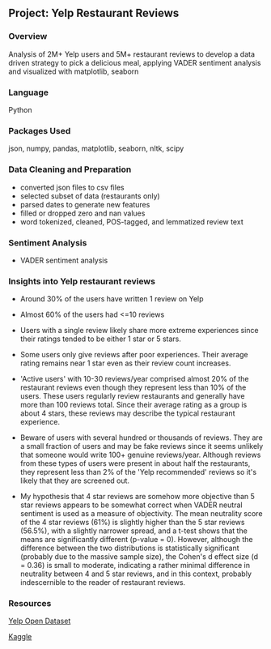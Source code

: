
## Project: Yelp Restaurant Reviews

### Overview
Analysis of 2M+ Yelp users and 5M+ restaurant reviews to develop a data driven strategy to pick a delicious meal, applying VADER sentiment analysis and visualized with matplotlib, seaborn

### Language
Python

### Packages Used
json, numpy, pandas, matplotlib, seaborn, nltk, scipy

### Data Cleaning and Preparation
- converted json files to csv files
- selected subset of data (restaurants only)
- parsed dates to generate new features
- filled or dropped zero and nan values
- word tokenized, cleaned, POS-tagged, and lemmatized review text

### Sentiment Analysis
- VADER sentiment analysis	

### Insights into Yelp restaurant reviews
- Around 30% of the users have written 1 review on Yelp
- Almost 60% of the users had <=10 reviews
- Users with a single review likely share more extreme experiences since their ratings tended to be either 1 star or 5 stars.
- Some users only give reviews after poor experiences. Their average rating remains near 1 star even as their review count increases.
- 'Active users' with 10-30 reviews/year comprised almost 20% of the restaurant reviews even though they represent less than 10% of the users. These users regularly review restaurants and generally have more than 100 reviews total. Since their average rating as a group is about 4 stars, these reviews may describe the typical restaurant experience.
- Beware of users with several hundred or thousands of reviews. They are a small fraction of users and may be fake reviews since it seems unlikely that someone would write 100+ genuine reviews/year. Although reviews from these types of users were present in about half the restaurants, they represent less than 2% of the 'Yelp recommended' reviews so it's likely that they are screened out.

- My hypothesis that 4 star reviews are somehow more objective than 5 star reviews appears to be somewhat correct when VADER neutral sentiment is used as a measure of objectivity. The mean neutrality score of the 4 star reviews (61%) is slightly higher than the 5 star reviews (56.5%), with a slightly narrower spread, and a t-test shows that the means are significantly different (p-value = 0). However, although the difference between the two distributions is statistically significant (probably due to the massive sample size), the Cohen's d effect size (d = 0.36) is small to moderate, indicating a rather minimal difference in neutrality between 4 and 5 star reviews, and in this context, probably indescernible to the reader of restaurant reviews.



### Resources
[Yelp Open Dataset](https://www.yelp.com/dataset)

[Kaggle](https://www.kaggle.com/)
